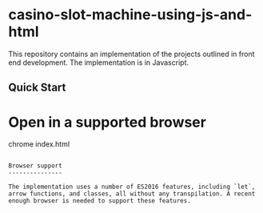 # casino-slot-machine-using-js-and-html
This repository contains an implementation of the projects outlined in front end development. The implementation is in Javascript.

Quick Start
-----------


# Open in a supported browser
chrome index.html
```

Browser support
---------------

The implementation uses a number of ES2016 features, including `let`, arrow functions, and classes, all without any transpilation. A recent enough browser is needed to support these features.




